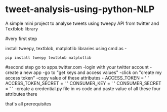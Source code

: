 # tweet-analysis-using-python-NLP
A simple mini project to analyse tweets using tweepy API from twitter and Textblob library

#very first step

install tweepy, textblob, matplotlib libraries using cmd as - 

    pip install tweepy textblob matplotlib

#second step go to apps.twitter.com
  -login with your twitter account
  -create a new app
  -go to "get keys and access values"
  -click on "create my access token"
  -copy value of these attributes - ACCESS_TOKEN = ' '
                                    ACCESS_TOKEN_SECRET = ' '
                                    CONSUMER_KEY = ' '
                                    CONSUMER_SECRET = ' '
   -create a credential.py file in vs code and paste value of all these four attributes there
   
   
   that's all prerequisites
